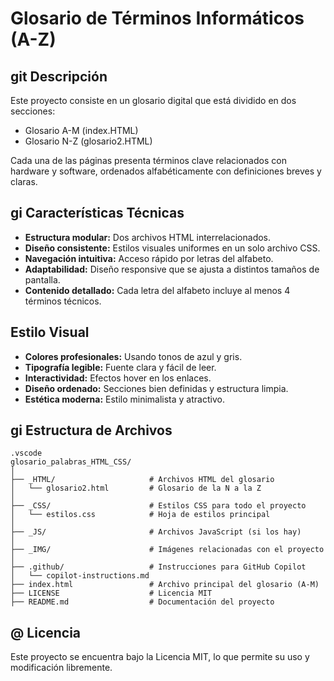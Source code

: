# Glosario de Términos Informáticos (A-Z)

## git Descripción

Este proyecto consiste en un glosario digital que está dividido en dos secciones:

* Glosario A-M (index.HTML)
* Glosario N-Z (glosario2.HTML)

Cada una de las páginas presenta términos clave relacionados con hardware y software, ordenados alfabéticamente con definiciones breves y claras.

## gi Características Técnicas

* **Estructura modular:** Dos archivos HTML interrelacionados.
* **Diseño consistente:** Estilos visuales uniformes en un solo archivo CSS.
* **Navegación intuitiva:** Acceso rápido por letras del alfabeto.
* **Adaptabilidad:** Diseño responsive que se ajusta a distintos tamaños de pantalla.
* **Contenido detallado:** Cada letra del alfabeto incluye al menos 4 términos técnicos.

##  Estilo Visual

* **Colores profesionales:** Usando tonos de azul y gris.
* **Tipografía legible:** Fuente clara y fácil de leer.
* **Interactividad:** Efectos hover en los enlaces.
* **Diseño ordenado:** Secciones bien definidas y estructura limpia.
* **Estética moderna:** Estilo minimalista y atractivo.

## gi Estructura de Archivos

```
.vscode
glosario_palabras_HTML_CSS/
│
├── _HTML/                     # Archivos HTML del glosario
│   └── glosario2.html         # Glosario de la N a la Z
│
├── _CSS/                      # Estilos CSS para todo el proyecto
│   └── estilos.css            # Hoja de estilos principal
│
├── _JS/                       # Archivos JavaScript (si los hay)
│
├── _IMG/                      # Imágenes relacionadas con el proyecto
│
├── .github/                   # Instrucciones para GitHub Copilot
│   └── copilot-instructions.md
├── index.html                 # Archivo principal del glosario (A-M)
├── LICENSE                    # Licencia MIT
├── README.md                  # Documentación del proyecto

```

## @ Licencia

Este proyecto se encuentra bajo la Licencia MIT, lo que permite su uso y modificación libremente.
